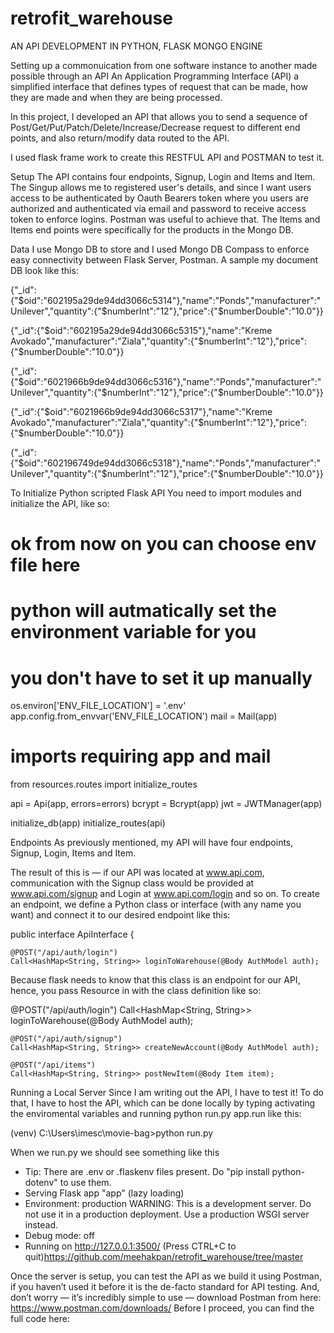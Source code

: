 # retrofit_warehouse

AN API DEVELOPMENT IN PYTHON, FLASK MONGO ENGINE

Setting up a commonuication from one software instance to another made possible through an API
An Application Programming Interface (API) a simplified  interface that defines types of request that can be made, how they are made and when they are being processed.

In this project, I developed an API that allows you to send a sequence of Post/Get/Put/Patch/Delete/Increase/Decrease request to different end points, and also return/modify data routed to the API.

I used flask frame work to create this RESTFUL API and POSTMAN to test it.

Setup
The API contains four endpoints, Signup, Login and Items and Item. The Singup allows me to registered user's details, and since I want users access to be authenticated by Oauth Bearers token where you users are authorized and authenticated via email and password to receive access token to enforce logins. Postman was useful to achieve that. The ltems and Items end points were specifically for the products in the Mongo DB.

Data
I use Mongo DB to store and I used Mongo DB Compass to enforce easy connectivity between Flask Server, Postman.
A sample my document DB look like this:

{"_id":{"$oid":"602195a29de94dd3066c5314"},"name":"Ponds","manufacturer":"Unilever","quantity":{"$numberInt":"12"},"price":{"$numberDouble":"10.0"}}

{"_id":{"$oid":"602195a29de94dd3066c5315"},"name":"Kreme Avokado","manufacturer":"Ziala","quantity":{"$numberInt":"12"},"price":{"$numberDouble":"10.0"}}

{"_id":{"$oid":"6021966b9de94dd3066c5316"},"name":"Ponds","manufacturer":"Unilever","quantity":{"$numberInt":"12"},"price":{"$numberDouble":"10.0"}}

{"_id":{"$oid":"6021966b9de94dd3066c5317"},"name":"Kreme Avokado","manufacturer":"Ziala","quantity":{"$numberInt":"12"},"price":{"$numberDouble":"10.0"}}

{"_id":{"$oid":"602196749de94dd3066c5318"},"name":"Ponds","manufacturer":"Unilever","quantity":{"$numberInt":"12"},"price":{"$numberDouble":"10.0"}}

To Initialize Python scripted Flask API
You need to import modules and initialize the API, like so:
# ok from now on you can choose env file here
# python will autmatically set the environment variable for you
# you don't have to set it up manually
os.environ['ENV_FILE_LOCATION'] = '.env'
app.config.from_envvar('ENV_FILE_LOCATION')
mail = Mail(app)

# imports requiring app and mail
from resources.routes import initialize_routes

api = Api(app, errors=errors)
bcrypt = Bcrypt(app)
jwt = JWTManager(app)

initialize_db(app)
initialize_routes(api)


Endpoints
As previously mentioned, my API will have four endpoints, Signup, Login, Items and Item.

The result of this is — if our API was located at www.api.com, communication with the Signup class would be provided at www.api.com/signup and Login at www.api.com/login and so on. To create an endpoint, we define a Python class or interface (with any name you want) and connect it to our desired endpoint like this:

public interface ApiInterface {

    @POST("/api/auth/login")
    Call<HashMap<String, String>> loginToWarehouse(@Body AuthModel auth);
    
Because flask needs to know that this class is an endpoint for our API, hence, you pass Resource in with the class definition like so: 


@POST("/api/auth/login")
    Call<HashMap<String, String>> loginToWarehouse(@Body AuthModel auth);


    @POST("/api/auth/signup")
    Call<HashMap<String, String>> createNewAccount(@Body AuthModel auth);

    @POST("/api/items")
    Call<HashMap<String, String>> postNewItem(@Body Item item);

Running a Local Server
Since I am writing out the API, I have to test it!
To do that, I have to host the API, which can be done locally by typing activating the enviromental variables
and running python run.py app.run like this:

(venv) C:\Users\imesc\movie-bag>python run.py

When we run.py we should see something like this

 * Tip: There are .env or .flaskenv files present. Do "pip install python-dotenv" to use them.
 * Serving Flask app "app" (lazy loading)
 * Environment: production
   WARNING: This is a development server. Do not use it in a production deployment.
   Use a production WSGI server instead.
 * Debug mode: off
 * Running on http://127.0.0.1:3500/ (Press CTRL+C to quit)https://github.com/meehakpan/retrofit_warehouse/tree/master

Once the server is setup, you can test the API as we build it using Postman, if you haven’t used it before it is the de-facto standard for API testing. And, don’t worry — it’s incredibly simple to use — download Postman from here: https://www.postman.com/downloads/
Before I proceed, you can find the full code here:

